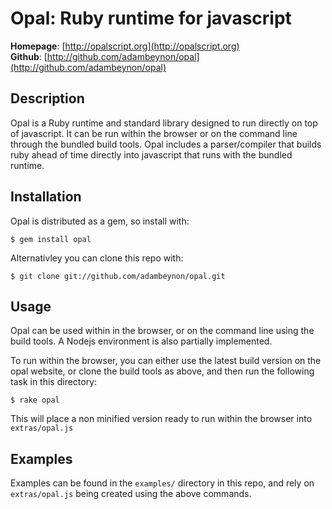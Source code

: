 Opal: Ruby runtime for javascript
=================================

**Homepage**:      [http://opalscript.org](http://opalscript.org)  
**Github**:        [http://github.com/adambeynon/opal](http://github.com/adambeynon/opal)  

Description
-----------

Opal is a Ruby runtime and standard library designed to run directly on
top of javascript. It can be run within the browser or on the command
line through the bundled build tools. Opal includes a parser/compiler
that builds ruby ahead of time directly into javascript that runs with
the bundled runtime.

Installation
------------

Opal is distributed as a gem, so install with:

    $ gem install opal

Alternativley you can clone this repo with:

    $ git clone git://github.com/adambeynon/opal.git

Usage
-----

Opal can be used within in the browser, or on the command line using the
build tools. A Nodejs environment is also partially implemented.

To run within the browser, you can either use the latest build version
on the opal website, or clone the build tools as above, and then run the
following task in this directory:

    $ rake opal

This will place a non minified version ready to run within the browser
into `extras/opal.js`

Examples
--------

Examples can be found in the `examples/` directory in this repo, and
rely on `extras/opal.js` being created using the above commands.

